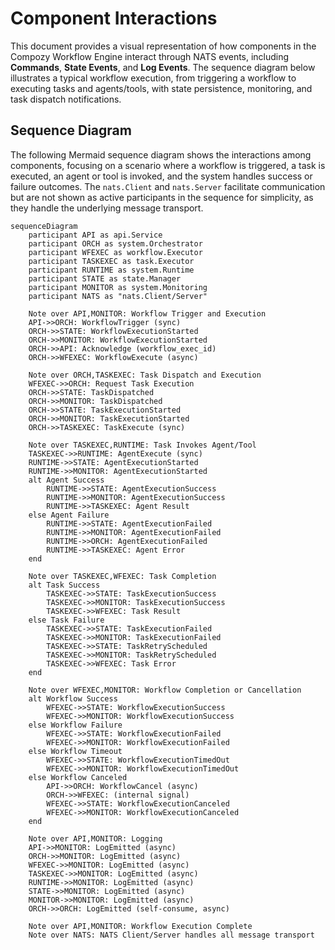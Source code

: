 # Component Interactions

This document provides a visual representation of how components in the Compozy Workflow Engine interact through NATS events, including **Commands**, **State Events**, and **Log Events**. The sequence diagram below illustrates a typical workflow execution, from triggering a workflow to executing tasks and agents/tools, with state persistence, monitoring, and task dispatch notifications.

## Sequence Diagram

The following Mermaid sequence diagram shows the interactions among components, focusing on a scenario where a workflow is triggered, a task is executed, an agent or tool is invoked, and the system handles success or failure outcomes. The `nats.Client` and `nats.Server` facilitate communication but are not shown as active participants in the sequence for simplicity, as they handle the underlying message transport.

```mermaid
sequenceDiagram
    participant API as api.Service
    participant ORCH as system.Orchestrator
    participant WFEXEC as workflow.Executor
    participant TASKEXEC as task.Executor
    participant RUNTIME as system.Runtime
    participant STATE as state.Manager
    participant MONITOR as system.Monitoring
    participant NATS as "nats.Client/Server"

    Note over API,MONITOR: Workflow Trigger and Execution
    API->>ORCH: WorkflowTrigger (sync)
    ORCH->>STATE: WorkflowExecutionStarted
    ORCH->>MONITOR: WorkflowExecutionStarted
    ORCH->>API: Acknowledge (workflow_exec_id)
    ORCH->>WFEXEC: WorkflowExecute (async)
    
    Note over ORCH,TASKEXEC: Task Dispatch and Execution
    WFEXEC->>ORCH: Request Task Execution
    ORCH->>STATE: TaskDispatched
    ORCH->>MONITOR: TaskDispatched
    ORCH->>STATE: TaskExecutionStarted
    ORCH->>MONITOR: TaskExecutionStarted
    ORCH->>TASKEXEC: TaskExecute (sync)

    Note over TASKEXEC,RUNTIME: Task Invokes Agent/Tool
    TASKEXEC->>RUNTIME: AgentExecute (sync)
    RUNTIME->>STATE: AgentExecutionStarted
    RUNTIME->>MONITOR: AgentExecutionStarted
    alt Agent Success
        RUNTIME->>STATE: AgentExecutionSuccess
        RUNTIME->>MONITOR: AgentExecutionSuccess
        RUNTIME->>TASKEXEC: Agent Result
    else Agent Failure
        RUNTIME->>STATE: AgentExecutionFailed
        RUNTIME->>MONITOR: AgentExecutionFailed
        RUNTIME->>ORCH: AgentExecutionFailed
        RUNTIME->>TASKEXEC: Agent Error
    end

    Note over TASKEXEC,WFEXEC: Task Completion
    alt Task Success
        TASKEXEC->>STATE: TaskExecutionSuccess
        TASKEXEC->>MONITOR: TaskExecutionSuccess
        TASKEXEC->>WFEXEC: Task Result
    else Task Failure
        TASKEXEC->>STATE: TaskExecutionFailed
        TASKEXEC->>MONITOR: TaskExecutionFailed
        TASKEXEC->>STATE: TaskRetryScheduled
        TASKEXEC->>MONITOR: TaskRetryScheduled
        TASKEXEC->>WFEXEC: Task Error
    end

    Note over WFEXEC,MONITOR: Workflow Completion or Cancellation
    alt Workflow Success
        WFEXEC->>STATE: WorkflowExecutionSuccess
        WFEXEC->>MONITOR: WorkflowExecutionSuccess
    else Workflow Failure
        WFEXEC->>STATE: WorkflowExecutionFailed
        WFEXEC->>MONITOR: WorkflowExecutionFailed
    else Workflow Timeout
        WFEXEC->>STATE: WorkflowExecutionTimedOut
        WFEXEC->>MONITOR: WorkflowExecutionTimedOut
    else Workflow Canceled
        API->>ORCH: WorkflowCancel (async)
        ORCH->>WFEXEC: (internal signal)
        WFEXEC->>STATE: WorkflowExecutionCanceled
        WFEXEC->>MONITOR: WorkflowExecutionCanceled
    end

    Note over API,MONITOR: Logging
    API->>MONITOR: LogEmitted (async)
    ORCH->>MONITOR: LogEmitted (async)
    WFEXEC->>MONITOR: LogEmitted (async)
    TASKEXEC->>MONITOR: LogEmitted (async)
    RUNTIME->>MONITOR: LogEmitted (async)
    STATE->>MONITOR: LogEmitted (async)
    MONITOR->>MONITOR: LogEmitted (async)
    ORCH->>ORCH: LogEmitted (self-consume, async)

    Note over API,MONITOR: Workflow Execution Complete
    Note over NATS: NATS Client/Server handles all message transport
```
